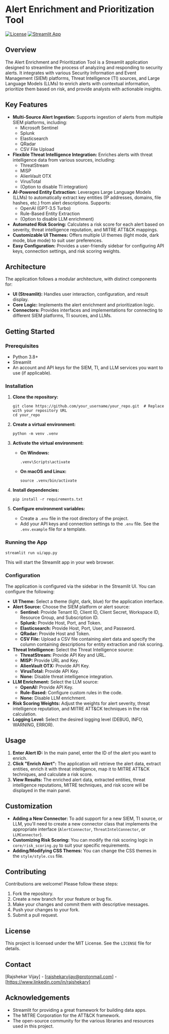 # Alert Enrichment and Prioritization Tool

[![License](https://img.shields.io/badge/License-MIT-blue.svg)](LICENSE)  <!-- Replace with your license badge -->
[![Streamlit App](https://img.shields.io/badge/Streamlit-App-orange)](https://share.streamlit.io/your_username/your_repo)  <!-- Replace with your Streamlit Share link if deployed -->

## Overview

The Alert Enrichment and Prioritization Tool is a Streamlit application designed to streamline the process of analyzing and responding to security alerts. It integrates with various Security Information and Event Management (SIEM) platforms, Threat Intelligence (TI) sources, and Large Language Models (LLMs) to enrich alerts with contextual information, prioritize them based on risk, and provide analysts with actionable insights.

## Key Features

*   **Multi-Source Alert Ingestion:** Supports ingestion of alerts from multiple SIEM platforms, including:
    *   Microsoft Sentinel
    *   Splunk
    *   Elasticsearch
    *   QRadar
    *   CSV File Upload
*   **Flexible Threat Intelligence Integration:** Enriches alerts with threat intelligence data from various sources, including:
    *   ThreatStream
    *   MISP
    *   AlienVault OTX
    *   VirusTotal
    *   (Option to disable TI integration)
*   **AI-Powered Entity Extraction:** Leverages Large Language Models (LLMs) to automatically extract key entities (IP addresses, domains, file hashes, etc.) from alert descriptions. Supports:
    *   OpenAI (GPT-3.5 Turbo)
    *   Rule-Based Entity Extraction
    *   (Option to disable LLM enrichment)
*   **Automated Risk Scoring:** Calculates a risk score for each alert based on severity, threat intelligence reputation, and MITRE ATT&CK mappings.
*   **Customizable UI Themes:** Offers multiple UI themes (light mode, dark mode, blue mode) to suit user preferences.
*   **Easy Configuration:** Provides a user-friendly sidebar for configuring API keys, connection settings, and risk scoring weights.

## Architecture

The application follows a modular architecture, with distinct components for:

*   **UI (Streamlit):** Handles user interaction, configuration, and result display.
*   **Core Logic:** Implements the alert enrichment and prioritization logic.
*   **Connectors:** Provides interfaces and implementations for connecting to different SIEM platforms, TI sources, and LLMs.

## Getting Started

### Prerequisites

*   Python 3.8+
*   Streamlit
*   An account and API keys for the SIEM, TI, and LLM services you want to use (if applicable).

### Installation

1.  **Clone the repository:**

    ```
    git clone https://github.com/your_username/your_repo.git  # Replace with your repository URL
    cd your_repo
    ```

2.  **Create a virtual environment:**

    ```
    python -m venv .venv
    ```

3.  **Activate the virtual environment:**

    *   **On Windows:**

        ```
        .venv\Scripts\activate
        ```

    *   **On macOS and Linux:**

        ```
        source .venv/bin/activate
        ```

4.  **Install dependencies:**

    ```
    pip install -r requirements.txt
    ```

5.  **Configure environment variables:**

    *   Create a `.env` file in the root directory of the project.
    *   Add your API keys and connection settings to the `.env` file. See the `.env.example` file for a template.

### Running the App
   ```streamlit run ui/app.py```

This will start the Streamlit app in your web browser.

### Configuration

The application is configured via the sidebar in the Streamlit UI. You can configure the following:

*   **UI Theme:** Select a theme (light, dark, blue) for the application interface.
*   **Alert Source:** Choose the SIEM platform or alert source:
    *   **Sentinel:** Provide Tenant ID, Client ID, Client Secret, Workspace ID, Resource Group, and Subscription ID.
    *   **Splunk:** Provide Host, Port, and Token.
    *   **Elasticsearch:** Provide Host, Port, User, and Password.
    *   **QRadar:** Provide Host and Token.
    *   **CSV File:** Upload a CSV file containing alert data and specify the column containing descriptions for entity extraction and risk scoring.
*   **Threat Intelligence:** Select the Threat Intelligence source:
    *   **ThreatStream:** Provide API Key and URL.
    *   **MISP:** Provide URL and Key.
    *   **AlienVault OTX:** Provide API Key.
    *   **VirusTotal:** Provide API Key.
    *   **None:** Disable threat intelligence integration.
*   **LLM Enrichment:** Select the LLM source:
    *   **OpenAI:** Provide API Key.
    *   **Rule-Based:** Configure custom rules in the code.
    *   **None:** Disable LLM enrichment.
*   **Risk Scoring Weights:** Adjust the weights for alert severity, threat intelligence reputation, and MITRE ATT&CK techniques in the risk calculation.
*   **Logging Level:** Select the desired logging level (DEBUG, INFO, WARNING, ERROR).

## Usage

1.  **Enter Alert ID:** In the main panel, enter the ID of the alert you want to enrich.
2.  **Click "Enrich Alert":** The application will retrieve the alert data, extract entities, enrich it with threat intelligence, map it to MITRE ATT&CK techniques, and calculate a risk score.
3.  **View Results:** The enriched alert data, extracted entities, threat intelligence reputations, MITRE techniques, and risk score will be displayed in the main panel.

## Customization

*   **Adding a New Connector:** To add support for a new SIEM, TI source, or LLM, you'll need to create a new connector class that implements the appropriate interface (`AlertConnector`, `ThreatIntelConnector`, or `LLMConnector`).
*   **Customizing Risk Scoring:** You can modify the risk scoring logic in `core/risk_scoring.py` to suit your specific requirements.
*   **Adding/Modifying CSS Themes:** You can change the CSS themes in the `style/style.css` file.

## Contributing

Contributions are welcome! Please follow these steps:

1.  Fork the repository.
2.  Create a new branch for your feature or bug fix.
3.  Make your changes and commit them with descriptive messages.
4.  Push your changes to your fork.
5.  Submit a pull request.

## License

This project is licensed under the MIT License. See the `LICENSE` file for details.

## Contact

[Rajshekar Vijay] - [rajshekarvijay@protonmail.com] - [https://www.linkedin.com/in/rajshekarv]

## Acknowledgements

*   Streamlit for providing a great framework for building data apps.
*   The MITRE Corporation for the ATT&CK framework.
*   The open-source community for the various libraries and resources used in this project.


